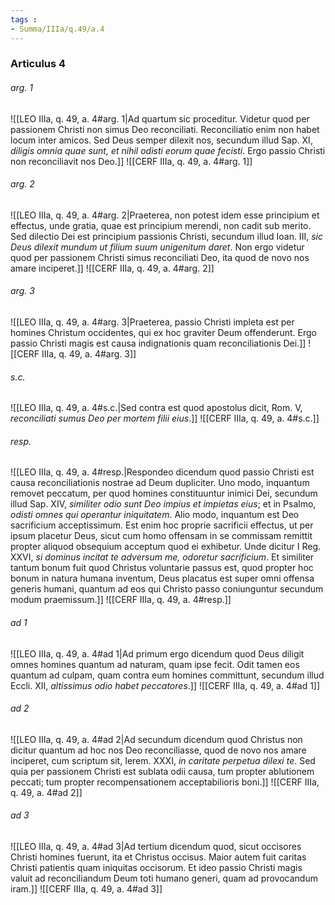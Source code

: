 ```yaml
---
tags : 
- Summa/IIIa/q.49/a.4
---
```


### Articulus 4

###### arg. 1
![[LEO IIIa, q. 49, a. 4#arg. 1|Ad quartum sic proceditur. Videtur quod per passionem Christi non simus Deo reconciliati. Reconciliatio enim non habet locum inter amicos. Sed Deus semper dilexit nos, secundum illud Sap. XI, *diligis omnia quae sunt, et nihil odisti eorum quae fecisti*. Ergo passio Christi non reconciliavit nos Deo.]]
![[CERF IIIa, q. 49, a. 4#arg. 1]]

###### arg. 2
![[LEO IIIa, q. 49, a. 4#arg. 2|Praeterea, non potest idem esse principium et effectus, unde gratia, quae est principium merendi, non cadit sub merito. Sed dilectio Dei est principium passionis Christi, secundum illud Ioan. III, *sic Deus dilexit mundum ut filium suum unigenitum daret*. Non ergo videtur quod per passionem Christi simus reconciliati Deo, ita quod de novo nos amare inciperet.]]
![[CERF IIIa, q. 49, a. 4#arg. 2]]

###### arg. 3
![[LEO IIIa, q. 49, a. 4#arg. 3|Praeterea, passio Christi impleta est per homines Christum occidentes, qui ex hoc graviter Deum offenderunt. Ergo passio Christi magis est causa indignationis quam reconciliationis Dei.]]
![[CERF IIIa, q. 49, a. 4#arg. 3]]

###### s.c.
![[LEO IIIa, q. 49, a. 4#s.c.|Sed contra est quod apostolus dicit, Rom. V, *reconciliati sumus Deo per mortem filii eius*.]]
![[CERF IIIa, q. 49, a. 4#s.c.]]

###### resp.
![[LEO IIIa, q. 49, a. 4#resp.|Respondeo dicendum quod passio Christi est causa reconciliationis nostrae ad Deum dupliciter. Uno modo, inquantum removet peccatum, per quod homines constituuntur inimici Dei, secundum illud Sap. XIV, *similiter odio sunt Deo impius et impietas eius*; et in Psalmo, *odisti omnes qui operantur iniquitatem*. Alio modo, inquantum est Deo sacrificium acceptissimum. Est enim hoc proprie sacrificii effectus, ut per ipsum placetur Deus, sicut cum homo offensam in se commissam remittit propter aliquod obsequium acceptum quod ei exhibetur. Unde dicitur I Reg. XXVI, *si dominus incitat te adversum me, odoretur sacrificium*. Et similiter tantum bonum fuit quod Christus voluntarie passus est, quod propter hoc bonum in natura humana inventum, Deus placatus est super omni offensa generis humani, quantum ad eos qui Christo passo coniunguntur secundum modum praemissum.]]
![[CERF IIIa, q. 49, a. 4#resp.]]

###### ad 1
![[LEO IIIa, q. 49, a. 4#ad 1|Ad primum ergo dicendum quod Deus diligit omnes homines quantum ad naturam, quam ipse fecit. Odit tamen eos quantum ad culpam, quam contra eum homines committunt, secundum illud Eccli. XII, *altissimus odio habet peccatores*.]]
![[CERF IIIa, q. 49, a. 4#ad 1]]

###### ad 2
![[LEO IIIa, q. 49, a. 4#ad 2|Ad secundum dicendum quod Christus non dicitur quantum ad hoc nos Deo reconciliasse, quod de novo nos amare inciperet, cum scriptum sit, Ierem. XXXI, *in caritate perpetua dilexi te*. Sed quia per passionem Christi est sublata odii causa, tum propter ablutionem peccati; tum propter recompensationem acceptabilioris boni.]]
![[CERF IIIa, q. 49, a. 4#ad 2]]

###### ad 3
![[LEO IIIa, q. 49, a. 4#ad 3|Ad tertium dicendum quod, sicut occisores Christi homines fuerunt, ita et Christus occisus. Maior autem fuit caritas Christi patientis quam iniquitas occisorum. Et ideo passio Christi magis valuit ad reconciliandum Deum toti humano generi, quam ad provocandum iram.]]
![[CERF IIIa, q. 49, a. 4#ad 3]]

